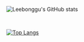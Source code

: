 ![Leebonggu's GitHub stats](https://github-readme-stats.vercel.app/api?username=Leebonggu&show_icons=true&theme=radical)

<br />

[![Top Langs](https://github-readme-stats.vercel.app/api/top-langs/?username=Leebonggu&layout=compact&theme=dracula)](https://github.com/anuraghazra/github-readme-stats)
